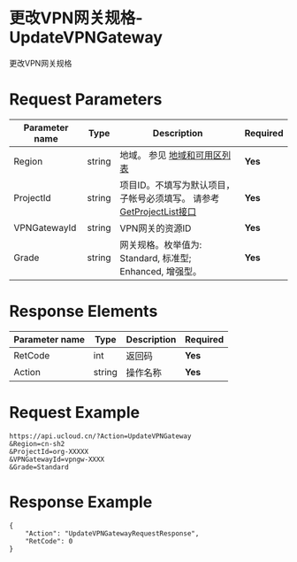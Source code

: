 # 更改VPN网关规格-UpdateVPNGateway

更改VPN网关规格

# Request Parameters
|Parameter name|Type|Description|Required|
|---|---|---|---|
|Region|string|地域。 参见 [地域和可用区列表](../summary/regionlist.html)|**Yes**|
|ProjectId|string|项目ID。不填写为默认项目，子帐号必须填写。 请参考[GetProjectList接口](../summary/get_project_list.html)|**Yes**|
|VPNGatewayId|string|VPN网关的资源ID|**Yes**|
|Grade|string|网关规格。枚举值为: Standard, 标准型; Enhanced, 增强型。|**Yes**|

# Response Elements
|Parameter name|Type|Description|Required|
|---|---|---|---|
|RetCode|int|返回码|**Yes**|
|Action|string|操作名称|**Yes**|

# Request Example
```
https://api.ucloud.cn/?Action=UpdateVPNGateway
&Region=cn-sh2
&ProjectId=org-XXXXX
&VPNGatewayId=vpngw-XXXX
&Grade=Standard
```

# Response Example
```
{
    "Action": "UpdateVPNGatewayRequestResponse", 
    "RetCode": 0
}
```

